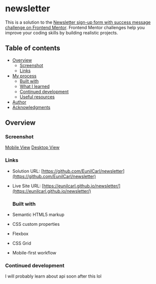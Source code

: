 # newsletter

This is a solution to the [Newsletter sign-up form with success message challenge on Frontend Mentor](https://www.frontendmentor.io/challenges/newsletter-signup-form-with-success-message-3FC1AZbNrv). Frontend Mentor challenges help you improve your coding skills by building realistic projects. 

## Table of contents

- [Overview](#overview)
  - [Screenshot](#screenshot)
  - [Links](#links)
- [My process](#my-process)
  - [Built with](#built-with)
  - [What I learned](#what-i-learned)
  - [Continued development](#continued-development)
  - [Useful resources](#useful-resources)
- [Author](#author)
- [Acknowledgments](#acknowledgments)

## Overview


### Screenshot

[Mobile View](./)
[Desktop View](./1440.png)


### Links

- Solution URL: [https://github.com/EunilCarl/newsletter](https://github.com/EunilCarl/newsletter)
- Live Site URL: [https://eunilcarl.github.io/newsletter/](https://eunilcarl.github.io/newsletter/)

  ### Built with

- Semantic HTML5 markup
- CSS custom properties
- Flexbox
- CSS Grid
- Mobile-first workflow



### Continued development

I will probably learn about api soon after this lol
